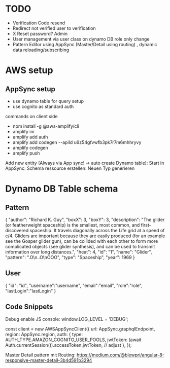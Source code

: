 # TODO
- Verification Code resend
- Redirect not verified user to verification
- X Reset password? Admin
- User management via user class on dynamo DB role only change
- Pattern Editor using AppSync (Master/Detail using routing) , dynamic data reloading/subscribing


# AWS setup

## AppSync setup
- use dynamo table for query setup
- use cognito as standard auth

commands on client side
- npm install -g @aws-amplify/cli
- amplify ini
- amplify add auth
- amplify add codegen --apiId u6z54gfvwfb3pk7r7m6mhhryvy
- amplify codegen
- amplify push 

Add new entity (Always via App sync! -> auto create Dynamo table):
Start in AppSync: Schema ressource erstellen: Neuen Typ generieren

# Dynamo DB Table schema

## Pattern
{
  "author": "Richard K. Guy",
  "boxX": 3,
  "boxY": 3,
  "description": "The glider (or featherweight spaceship) is the smallest, most common, and first-discovered spaceship. It travels diagonally across the Life grid at a speed of c/4. Gliders are important because they are easily produced (for an example see the Gosper glider gun), can be collided with each other to form more complicated objects (see glider synthesis), and can be used to transmit information over long distances.",
  "heat": 4,
  "id": "1",
  "name": "Glider",
  "pattern": ".O\n..O\nOOO",
  "type": "Spaceship",
  "year": 1969
}

## User
{
  "id": "id",
  "username":"username",
  "email":"email",
  "role":"role",
  "lastLogin":"lastLogin"
}

## Code Snippets

Debug enable JS console:
window.LOG_LEVEL = 'DEBUG';

const client = new AWSAppSyncClient({
      url: AppSync.graphqlEndpoint,
      region: AppSync.region,
      auth: {
        type: AUTH_TYPE.AMAZON_COGNITO_USER_POOLS,
        jwtToken: (await Auth.currentSession()).accessToken.jwtToken, // adjust
      },
    });

Master Detail pattern mit Routing:
https://medium.com/@blewpri/angular-8-responsive-master-detail-3b4d591b3294
